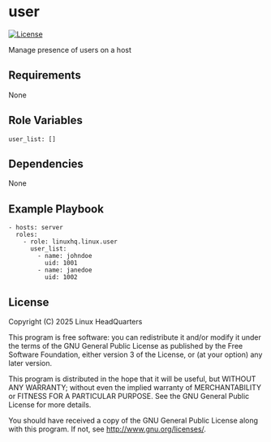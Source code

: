 # user

[![License](https://img.shields.io/badge/license-GPLv3-lightgreen)](https://www.gnu.org/licenses/gpl-3.0.en.html#license-text)

Manage presence of users on a host

## Requirements

None

## Role Variables

    user_list: []

## Dependencies

None

## Example Playbook

    - hosts: server
      roles:
        - role: linuxhq.linux.user
          user_list:
            - name: johndoe
              uid: 1001
            - name: janedoe
              uid: 1002

## License

Copyright (C) 2025 Linux HeadQuarters

This program is free software: you can redistribute it and/or modify
it under the terms of the GNU General Public License as published by
the Free Software Foundation, either version 3 of the License, or
(at your option) any later version.

This program is distributed in the hope that it will be useful,
but WITHOUT ANY WARRANTY; without even the implied warranty of
MERCHANTABILITY or FITNESS FOR A PARTICULAR PURPOSE. See the
GNU General Public License for more details.

You should have received a copy of the GNU General Public License
along with this program. If not, see <http://www.gnu.org/licenses/>.
